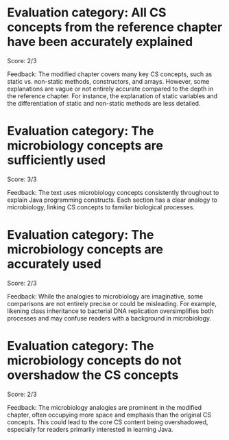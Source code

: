 # Evaluation category: All CS concepts from the reference chapter have been accurately explained

Score: 2/3

Feedback: The modified chapter covers many key CS concepts, such as static vs. non-static methods, constructors, and arrays. However, some explanations are vague or not entirely accurate compared to the depth in the reference chapter. For instance, the explanation of static variables and the differentiation of static and non-static methods are less detailed.

# Evaluation category: The microbiology concepts are sufficiently used

Score: 3/3

Feedback: The text uses microbiology concepts consistently throughout to explain Java programming constructs. Each section has a clear analogy to microbiology, linking CS concepts to familiar biological processes.

# Evaluation category: The microbiology concepts are accurately used

Score: 2/3

Feedback: While the analogies to microbiology are imaginative, some comparisons are not entirely precise or could be misleading. For example, likening class inheritance to bacterial DNA replication oversimplifies both processes and may confuse readers with a background in microbiology.

# Evaluation category: The microbiology concepts do not overshadow the CS concepts

Score: 2/3

Feedback: The microbiology analogies are prominent in the modified chapter, often occupying more space and emphasis than the original CS concepts. This could lead to the core CS content being overshadowed, especially for readers primarily interested in learning Java.


